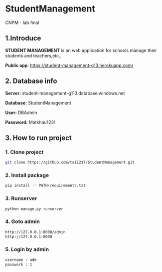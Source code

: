 # StudentManagement
CNPM - lab final

## 1.Introduce
**STUDENT MANAGEMENT** is an web application for schools manage their students and teachers,etc..

**Public app**: https://student-management-g13.herokuapp.com/

## 2. Database info

**Server:** student-management-g113.database.windows.net

**Database:** StudentManagement

**User:** DBAdmin

**Password:** Matkhau123!

## 3. How to run project

###  1. Clone project
```sh
git clone https://github.com/taii217/StudentManagement.git
```

###  2. Install package
```sh
pip install -r PATH\requirements.txt
```

###  3. Runserver
```sh
python manage.py runserver
```

###  4. Goto admin
```sh
http://127.0.0.1:8000/admin
http://127.0.0.1:8000
```
###  5. Login by admin
```sh
username : adm
passwork : 1
```




